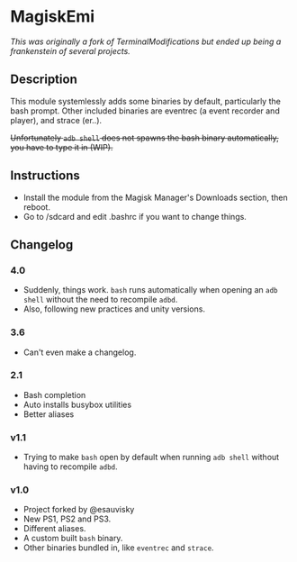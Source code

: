 # MagiskEmi

_This was originally a fork of TerminalModifications but ended up being a frankenstein of several projects._

## Description
This module systemlessly adds some binaries by default, particularly the bash prompt.
Other included binaries are eventrec (a event recorder and player), and strace (er..).

~~Unfortunately `adb shell` does not spawns the bash binary automatically, you have to type it in (WIP).~~


## Instructions
- Install the module from the Magisk Manager's Downloads section, then reboot.
- Go to /sdcard and edit .bashrc if you want to change things.

## Changelog

### 4.0
- Suddenly, things work. `bash` runs automatically when opening an `adb shell` without the need to recompile `adbd`.
- Also, following new practices and unity versions.

### 3.6
- Can't even make a changelog.

### 2.1
- Bash completion
- Auto installs busybox utilities
- Better aliases

### v1.1
- Trying to make `bash` open by default when running `adb shell` without having to recompile `adbd`.

### v1.0
- Project forked by @esauvisky
- New PS1, PS2 and PS3.
- Different aliases.
- A custom built `bash` binary.
- Other binaries bundled in, like `eventrec` and `strace`.